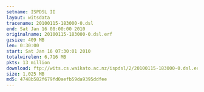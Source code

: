 ```yaml
---
setname: ISPDSL II
layout: witsdata
tracename: 20100115-183000-0.dsl
end: Sat Jan 16 08:00:00 2010
originalname: 20100115-183000-0.dsl.erf
gzsize: 409 MB
len: 0:30:00
start: Sat Jan 16 07:30:01 2010
totalwirelen: 6,716 MB
pkts: 13 million
download: ftp://wits.cs.waikato.ac.nz/ispdsl/2/20100115-183000-0.dsl.erf.gz
size: 1,025 MB
md5: 4748b582f679fd0aefb59da9395ddfee
---
```

